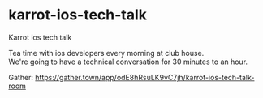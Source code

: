 # karrot-ios-tech-talk
Karrot ios tech talk

Tea time with ios developers every morning at club house.
<br>
We're going to have a technical conversation for 30 minutes to an hour.

Gather: https://gather.town/app/odE8hRsuLK9vC7jh/karrot-ios-tech-talk-room

